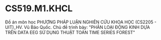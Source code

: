 # CS519.M1.KHCL
Đồ án môn học PHƯƠNG PHÁP LUẬN NGHIÊN CỨU KHOA HỌC (CS2205 - UIT)_HV. Vũ Bảo Quốc. Chủ đề trình bày: "PHÂN LOẠI ĐỘNG KINH DỰA TRÊN DATA EEG SỬ DỤNG THUẬT TOÁN TIME SERIES FOREST"
